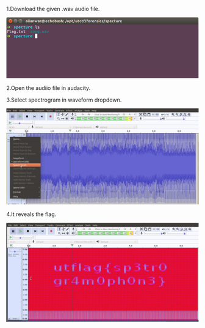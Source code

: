 1.Download the given .wav audio file.

![Image of Specture_step_1](https://github.com/echobash/utctf2020/blob/master/forensics/specture/specture1.png)

2.Open the audiio file in audacity.

3.Select spectrogram in waveform dropdown.

![Image of Specture_step_2](https://github.com/echobash/utctf2020/blob/master/forensics/specture/specture2.png)

4.It reveals the flag.

![Image of Specture_step_3](https://github.com/echobash/utctf2020/blob/master/forensics/specture/specture3.png)

